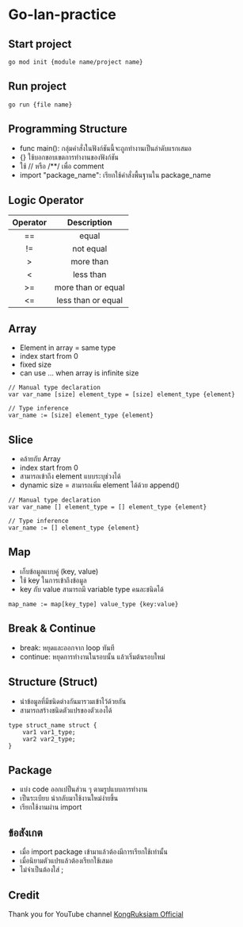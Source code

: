 # Go-lan-practice

## Start project
```
go mod init {module name/project name}
```

## Run project
```
go run {file name}
```

## Programming Structure
- func main(): กลุ่มคำสั่งในฟังก์ชันนี้จะถูกทำงานเป็นลำดับแรกเสมอ
- {} ใช้บอกขอบเขตการทำงานของฟังก์ชัน
- ใช้ // หรือ /**/ เพื่อ comment
- import "package_name": เรียกใช้คำสั่งพื้นฐานใน package_name

## Logic Operator
|Operator|Description|
|:------:|:---------:|
|==|equal|
|!=|not equal|
|>|more than|
|<|less than|
|>=|more than or equal|
|<=|less than or equal|

## Array
- Element in array = same type
- index start from 0
- fixed size
- can use ... when array is infinite size
```
// Manual type declaration
var var_name [size] element_type = [size] element_type {element}

// Type inference
var_name := [size] element_type {element}
```

## Slice
- คล้ายกับ Array
- index start from 0
- สามารถเข้าถึง element แบบระบุช่วงได้
- dynamic size = สามารถเพิ่ม element ได้ด้วย append()
```
// Manual type declaration
var var_name [] element_type = [] element_type {element}

// Type inference
var_name := [] element_type {element}
```

## Map
- เก็บข้อมูลแบบคู่ (key, value)
- ใช้ key ในการเข้าถึงข้อมูล
- key กับ value สามารถมี variable type คนละชนิดได้
```
map_name := map[key_type] value_type {key:value}
```

## Break & Continue
- break: หยุดและออกจาก loop ทันที
- continue: หยุดการทำงานในรอบนั้น แล้วเริ่มต้นรอบใหม่

## Structure (Struct)
- นำข้อมูลที่มีชนิดต่างกันมารวมเข้าไว้ด้วยกัน
- สามารถสร้างชนิดตัวแปรของตัวเองได้
```
type struct_name struct {
    var1 var1_type;
    var2 var2_type;
}
```

## Package
- แบ่ง code ออกเปป็นส่วน ๆ ตามรูปแบบการทำงาน
- เป็นระเบียบ นำกลับมาใช้งานใหม่ง่ายขึ้น
- เรียกใช้งานผ่าน import

## ข้อสังเกต
- เมื่อ import package เข้ามาแล้วต้องมีการเรียกใช้เท่านั้น
- เมื่อนิยามตัวแปรแล้วต้องเรียกใช้เสมอ
- ไม่จำเป็นต้องใส่ ;

## Credit
Thank you for YouTube channel [KongRuksiam Official](https://youtu.be/pytqhPDTjnQ)